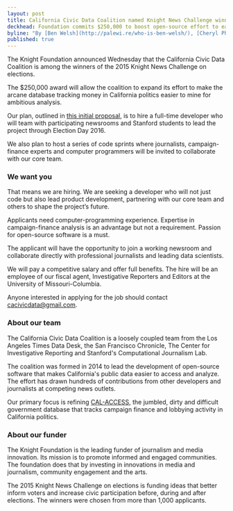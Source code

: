 ```yaml
---
layout: post
title: California Civic Data Coalition named Knight News Challenge winner
deckhead: Foundation commits $250,000 to boost open-source effort to ease analysis of money in state politics
byline: "By [Ben Welsh](http://palewi.re/who-is-ben-welsh/), [Cheryl Phillips](http://www.twitter.com/cephillips), [Aaron Williams](http://aboutaaron.com/) and [Jennifer LaFleur](https://twitter.com/j_la28)"
published: true
---
```


The Knight Foundation announced Wednesday that the California Civic Data Coalition is among the winners of the 2015 Knight News Challenge on elections.

The $250,000 award will allow the coalition to expand its effort to make the arcane database tracking money in California politics easier to mine for ambitious analysis.

Our plan, outlined in [this initial proposal](https://www.newschallenge.org/challenge/elections/entries/this-is-a-test), is to hire a full-time developer who will team with participating newsrooms and Stanford students to lead the project through Election Day 2016.

We also plan to host a series of code sprints where journalists, campaign-finance experts and computer programmers will be invited to collaborate with our core team.

### We want you

That means we are hiring. We are seeking a developer who will not just code but also lead product development, partnering with our core team and others to shape the project’s future.

Applicants need computer-programming experience. Expertise in campaign-finance analysis is an advantage but not a requirement. Passion for open-source software is a must.

The applicant will have the opportunity to join a working newsroom and collaborate directly with professional journalists and leading data scientists.

We will pay a competitive salary and offer full benefits. The hire will be an employee of our fiscal agent, Investigative Reporters and Editors at the University of Missouri-Columbia.

Anyone interested in applying for the job should contact [cacivicdata@gmail.com](mailto:cacivicdata@gmail.com).

### About our team

The California Civic Data Coalition is a loosely coupled team from the Los Angeles Times Data Desk, the San Francisco Chronicle, The Center for Investigative Reporting and Stanford's Computational Journalism Lab.

The coalition was formed in 2014 to lead the development of open-source software that makes California's public data easier to access and analyze. The effort has drawn hundreds of contributions from other developers and journalists at competing news outlets.

Our primary focus is refining [CAL-ACCESS](http://cal-access.ss.ca.gov/), the jumbled, dirty and difficult government database that tracks campaign finance and lobbying activity in California politics.

### About our funder

The Knight Foundation is the leading funder of journalism and media innovation. Its mission is to promote informed and engaged communities. The foundation does that by investing in innovations in media and journalism, community engagement and the arts.

The 2015 Knight News Challenge on elections is funding ideas that better inform voters and increase civic participation before, during and after elections. The winners were chosen from more than 1,000 applicants.
